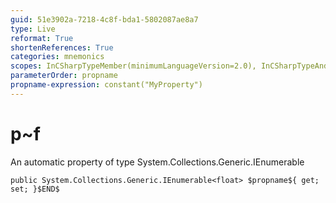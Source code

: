 ```yaml
---
guid: 51e3902a-7218-4c8f-bda1-5802087ae8a7
type: Live
reformat: True
shortenReferences: True
categories: mnemonics
scopes: InCSharpTypeMember(minimumLanguageVersion=2.0), InCSharpTypeAndNamespace(minimumLanguageVersion=2.0)
parameterOrder: propname
propname-expression: constant("MyProperty")
---
```


# p~f

An automatic property of type System.Collections.Generic.IEnumerable<float>

```
public System.Collections.Generic.IEnumerable<float> $propname${ get; set; }$END$
```
